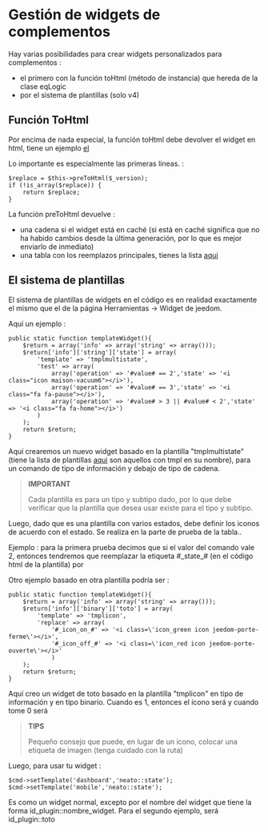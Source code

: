 # Gestión de widgets de complementos

Hay varias posibilidades para crear widgets personalizados para complementos :

- el primero con la función toHtml (método de instancia) que hereda de la clase eqLogic
- por el sistema de plantillas (solo v4)

## Función ToHtml

Por encima de nada especial, la función toHtml debe devolver el widget en html, tiene un ejemplo [el](https://github.com/jeedom/plugin-weather/blob/beta/core/class/weather.class.php#L647)

Lo importante es especialmente las primeras líneas. :

````
$replace = $this->preToHtml($_version);
if (!is_array($replace)) {
	return $replace;
}
````

La función preToHtml devuelve :

- una cadena si el widget está en caché (si está en caché significa que no ha habido cambios desde la última generación, por lo que es mejor enviarlo de inmediato)
- una tabla con los reemplazos principales, tienes la lista [aqui](https://github.com/jeedom/core/blob/alpha/core/class/eqLogic.class.php#L663)

## El sistema de plantillas

El sistema de plantillas de widgets en el código es en realidad exactamente el mismo que el de la página Herramientas -> Widget de jeedom.

Aquí un ejemplo :

````
public static function templateWidget(){
	$return = array('info' => array('string' => array()));
	$return['info']['string']['state'] = array(
		'template' => 'tmplmultistate',
		'test' => array(
			array('operation' => '#value# == 2','state' => '<i class="icon maison-vacuum6"></i>'),
			array('operation' => '#value# == 3','state' => '<i class="fa fa-pause"></i>'),
			array('operation' => '#value# > 3 || #value# < 2','state' => '<i class="fa fa-home"></i>')
		)
	);
	return $return;
}
````

Aquí crearemos un nuevo widget basado en la plantilla "tmplmultistate" (tiene la lista de plantillas [aqui](https://github.com/jeedom/core/tree/alpha/core/template/dashboard) son aquellos con tmpl en su nombre), para un comando de tipo de información y debajo de tipo de cadena.

> **IMPORTANT**
>
> Cada plantilla es para un tipo y subtipo dado, por lo que debe verificar que la plantilla que desea usar existe para el tipo y subtipo.

Luego, dado que es una plantilla con varios estados, debe definir los iconos de acuerdo con el estado. Se realiza en la parte de prueba de la tabla..

Ejemplo : para la primera prueba decimos que si el valor del comando vale 2, entonces tendremos que reemplazar la etiqueta #\_state_# (en el código html de la plantilla) por </i>

Otro ejemplo basado en otra plantilla podría ser :

````
public static function templateWidget(){
	$return = array('info' => array('string' => array()));
	$return['info']['binary']['toto'] = array(
		'template' => 'tmplicon',
		'replace' => array(
			'#_icon_on_#' => '<i class=\'icon_green icon jeedom-porte-ferme\'></i>',
			'#_icon_off_#' => '<i class=\'icon_red icon jeedom-porte-ouverte\'></i>'
			)
	);
	return $return;
}
````

Aquí creo un widget de toto basado en la plantilla "tmplicon" en tipo de información y en tipo binario. Cuando es 1, entonces el ícono será <i class='icon_green icon jeedom-porte-ferme'></i> y cuando tome 0 será </i>

>**TIPS**
>
> Pequeño consejo que puede, en lugar de un icono, colocar una etiqueta de imagen (tenga cuidado con la ruta)

Luego, para usar tu widget :

````
$cmd->setTemplate('dashboard','neato::state');
$cmd->setTemplate('mobile','neato::state');
````

Es como un widget normal, excepto por el nombre del widget que tiene la forma id_plugin::nombre_widget. Para el segundo ejemplo, será id_plugin::toto


